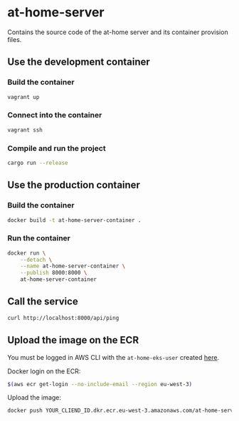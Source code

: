 # at-home-server

Contains the source code of the at-home server and its container provision files.

## Use the development container

### Build the container

```sh
vagrant up
```

### Connect into the container

```sh
vagrant ssh
```

### Compile and run the project

```sh
cargo run --release
```

## Use the production container

### Build the container

```sh
docker build -t at-home-server-container .
```

### Run the container

```sh
docker run \
    --detach \
    --name at-home-server-container \
    --publish 8000:8000 \
    at-home-server-container
```

## Call the service

```sh
curl http://localhost:8000/api/ping
```

## Upload the image on the ECR

You must be logged in AWS CLI with the `at-home-eks-user` created [here](https://gitlab.com/jean553/at-home-infrastructure#create-the-athome-eks-iam-role).

Docker login on the ECR:

```sh
$(aws ecr get-login --no-include-email --region eu-west-3)
```

Upload the image:

```sh
docker push YOUR_CLIEND_ID.dkr.ecr.eu-west-3.amazonaws.com/at-home-server
```
